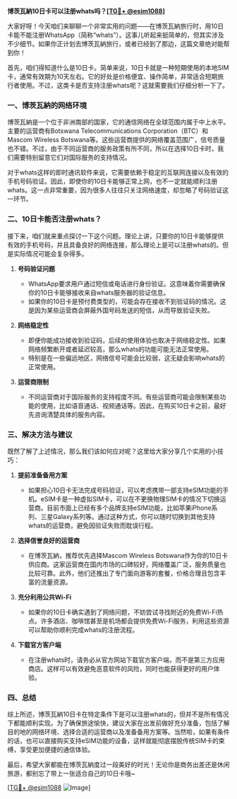**博茨瓦納10日卡可以注册whats吗？[[TG💪+ @esim1088](https://t.me/s/esim1088)]**

大家好呀！今天咱们来聊聊一个非常实用的问题——在博茨瓦納旅行时，用10日卡能不能注册WhatsApp（简称“whats”）。这事儿听起来挺简单的，但其实涉及不少细节。如果你正计划去博茨瓦納旅行，或者已经到了那边，这篇文章绝对能帮到你！

首先，咱们得知道什么是10日卡。简单来说，10日卡就是一种短期使用的本地SIM卡，通常有效期为10天左右。它的好处是价格便宜、操作简单，非常适合短期旅行者使用。不过，这类卡是否支持注册whats呢？这就需要我们仔细分析一下了。

### 一、博茨瓦納的网络环境

博茨瓦納是一个位于非洲南部的国家，它的通信网络在全球范围内属于中上水平。主要的运营商有Botswana Telecommunications Corporation（BTC）和Mascom Wireless Botswana等。这些运营商提供的网络覆盖范围广，信号质量也不错。不过，由于不同运营商的服务政策有所不同，所以在选择10日卡时，我们需要特别留意它们对国际服务的支持情况。

对于whats这样的即时通讯软件来说，它需要依赖于稳定的互联网连接以及有效的手机号码验证。因此，即使你的10日卡能够正常上网，也不一定就能顺利注册whats。这一点非常重要，因为很多人往往只关注网络速度，却忽略了号码验证这一环节。

### 二、10日卡能否注册whats？

接下来，咱们就来重点探讨一下这个问题。理论上讲，只要你的10日卡能够提供有效的手机号码，并且具备良好的网络连接，那么理论上是可以注册whats的。但是实际情况可能会复杂得多。

1. **号码验证问题**
   - WhatsApp要求用户通过短信或电话进行身份验证。这意味着你需要确保你的10日卡能够接收来自whats服务器的验证信息。
   - 如果你的10日卡是预付费类型的，可能会存在接收不到验证码的情况。这是因为某些运营商会屏蔽外国号码发送的短信，从而导致验证失败。

2. **网络稳定性**
   - 即便你能成功接收到验证码，后续的使用体验也取决于网络稳定性。如果网络频繁断开或者延迟较高，那么whats的功能可能无法正常使用。
   - 特别是在一些偏远地区，网络信号可能会比较弱，这无疑会影响whats的正常使用。

3. **运营商限制**
   - 不同运营商对于国际服务的支持程度不同。有些运营商可能会限制某些功能的使用，比如语音通话、视频通话等。因此，在购买10日卡之前，最好先咨询清楚具体的服务内容。

### 三、解决方法与建议

既然了解了上述情况，那么我们该如何应对呢？这里给大家分享几个实用的小技巧：

1. **提前准备备用方案**
   - 如果担心10日卡无法完成号码验证，可以考虑携带一部支持eSIM功能的手机。eSIM卡是一种虚拟SIM卡，可以在不更换物理SIM卡的情况下切换运营商。目前市面上已经有多个品牌支持eSIM功能，比如苹果iPhone系列、三星Galaxy系列等。通过这种方式，你可以随时切换到其他支持whats的运营商，避免因验证失败而耽误行程。

2. **选择信誉良好的运营商**
   - 在博茨瓦納，推荐优先选择Mascom Wireless Botswana作为你的10日卡供应商。这家运营商在国内市场的口碑较好，网络覆盖广泛，服务质量也比较可靠。此外，他们还推出了专门面向游客的套餐，价格合理且包含丰富的流量资源。

3. **充分利用公共Wi-Fi**
   - 如果你的10日卡确实遇到了网络问题，不妨尝试寻找附近的免费Wi-Fi热点。许多酒店、咖啡馆甚至是机场都会提供免费Wi-Fi服务，利用这些资源可以帮助你顺利完成whats的注册流程。

4. **下载官方客户端**
   - 在注册whats时，请务必从官方网站下载官方客户端，而不是第三方应用商店。这样可以有效避免恶意软件的风险，同时也能获得更好的用户体验。

### 四、总结

综上所述，博茨瓦納10日卡在特定条件下是可以注册whats的，但并不是所有情况下都能顺利实现。为了确保旅途愉快，建议大家在出发前做好充分准备，包括了解目的地的网络环境、选择合适的运营商以及准备备用方案等。当然啦，如果有条件的话，也可以直接购买支持eSIM功能的设备，这样就能彻底摆脱传统SIM卡的束缚，享受更加便捷的通信体验。

最后，希望大家都能在博茨瓦納度过一段美好的时光！无论你是商务出差还是休闲旅游，都别忘了带上一张适合自己的10日卡哦~ 

[[TG💪+ @esim1088](https://t.me/s/esim1088) ![Image](https://i.postimg.cc/4NQfJmqS/Snipaste-2025-05-13-00-14-12.png)]